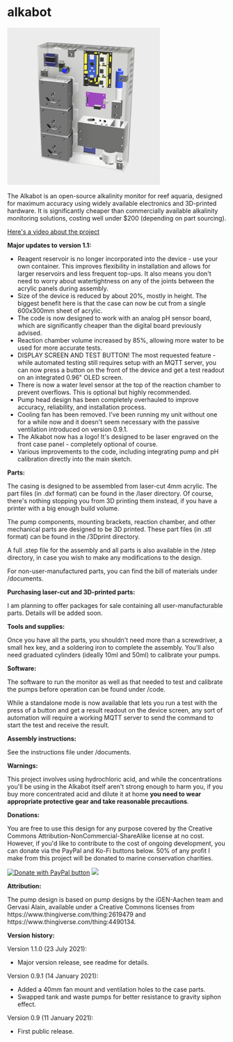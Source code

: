 # alkabot

<img src="images/alkabot_assembly.PNG" height=360/>

The Alkabot is an open-source alkalinity monitor for reef aquaria, designed for maximum accuracy using widely available electronics and 3D-printed hardware. It is significantly cheaper than commercially available alkalinity monitoring solutions, costing well under $200 (depending on part sourcing).

<a href="https://youtu.be/Ts23RznHFv8">Here's a video about the project</a>

<P><b>Major updates to version 1.1:</b></P>
<ul>
<li>Reagent reservoir is no longer incorporated into the device - use your own container. This improves flexibility in installation and allows for larger reservoirs and less frequent top-ups. It also means you don't need to worry about watertightness on any of the joints between the acrylic panels during assembly.</li>
<li>Size of the device is reduced by about 20%, mostly in height. The biggest benefit here is that the case can now be cut from a single 600x300mm sheet of acrylic.</li>
<li>The code is now designed to work with an analog pH sensor board, which are significantly cheaper than the digital board previously advised.</li>
<li>Reaction chamber volume increased by 85%, allowing more water to be used for more accurate tests.</li>
<li>DISPLAY SCREEN AND TEST BUTTON! The most requested feature - while automated testing still requires setup with an MQTT server, you can now press a button on the front of the device and get a test readout on an integrated 0.96" OLED screen.</li>
<li>There is now a water level sensor at the top of the reaction chamber to prevent overflows. This is optional but highly recommended.</li>
<li>Pump head design has been completely overhauled to improve accuracy, reliability, and installation process.</li>
<li>Cooling fan has been removed. I've been running my unit without one for a while now and it doesn't seem necessary with the passive ventilation introduced on version 0.9.1.</li>
<li>The Alkabot now has a logo! It's designed to be laser engraved on the front case panel - completely optional of course.</li>
<li>Various improvements to the code, including integrating pump and pH calibration directly into the main sketch.</li>
</ul>

<P><b>Parts:</b></P>
<p>The casing is designed to be assembled from laser-cut 4mm acrylic. The part files (in .dxf format) can be found in the /laser directory. Of course, there's nothing stopping you from 3D printing them instead, if you have a printer with a big enough build volume.</p>

<P>The pump components, mounting brackets, reaction chamber, and other mechanical parts are designed to be 3D printed. These part files (in .stl format) can be found in the /3Dprint directory.</p>

<P>A full .step file for the assembly and all parts is also available in the /step directory, in case you wish to make any modifications to the design.</p>

<P>For non-user-manufactured parts, you can find the bill of materials under /documents.</p>

<P><b>Purchasing laser-cut and 3D-printed parts:</b></p>
<p>I am planning to offer packages for sale containing all user-manufacturable parts. Details will be added soon.</p>

<p><b>Tools and supplies:</b></p>
<p>Once you have all the parts, you shouldn't need more than a screwdriver, a small hex key, and a soldering iron to complete the assembly. You'll also need graduated cylinders (ideally 10ml and 50ml) to calibrate your pumps.</p>

<p><b>Software:</b></p>
<p>The software to run the monitor as well as that needed to test and calibrate the pumps before operation can be found under /code.</p>
<p>While a standalone mode is now available that lets you run a test with the press of a button and get a result readout on the device screen, any sort of automation will require a working MQTT server to send the command to start the test and receive the result.</p>

<p><b>Assembly instructions:</b></p>
<p>See the instructions file under /documents.</p>

<p><b>Warnings:</b></p>
<p>This project involves using hydrochloric acid, and while the concentrations you'll be using in the Alkabot itself aren't strong enough to harm you, if you buy more concentrated acid and dilute it at home <b>you need to wear appropriate protective gear and take reasonable precautions</b>.</p>

<p><b>Donations:</b></p>
<p>You are free to use this design for any purpose covered by the Creative Commons Attribution-NonCommercial-ShareAlike license at no cost. However, if you'd like to contribute to the cost of ongoing development, you can donate via the PayPal and Ko-Fi buttons below. 50% of any profit I make from this project will be donated to marine conservation charities.</p>

<a href="https://www.paypal.com/donate?business=EAHE9VLZCMH2Y"><img src="https://www.paypalobjects.com/en_US/i/btn/btn_donateCC_LG.gif" border="0" name="submit" title="PayPal - The safer, easier way to pay online!" alt="Donate with PayPal button" /></a>
<a href="https://ko-fi.com/Z8Z1394WD"><img src ="https://ko-fi.com/img/githubbutton_sm.svg"></a>

<p><b>Attribution:</b></p>
<p>The pump design is based on pump designs by the iGEN-Aachen team and Gervasi Alain, available under a Creative Commons licenses from https://www.thingiverse.com/thing:2619479 and https://www.thingiverse.com/thing:4490134.</p>

<p><b>Version history:</b></p>
<p>Version 1.1.0 (23 July 2021):</p>
<ul><li>Major version release, see readme for details.</li></ul>
<p>Version 0.9.1 (14 January 2021):</p>
<ul><li>Added a 40mm fan mount and ventilation holes to the case parts.</li>
  <li>Swapped tank and waste pumps for better resistance to gravity siphon effect.</li>
</ul>
<p>Version 0.9 (11 January 2021):</p>
<ul><li>First public release.</li></ul>
